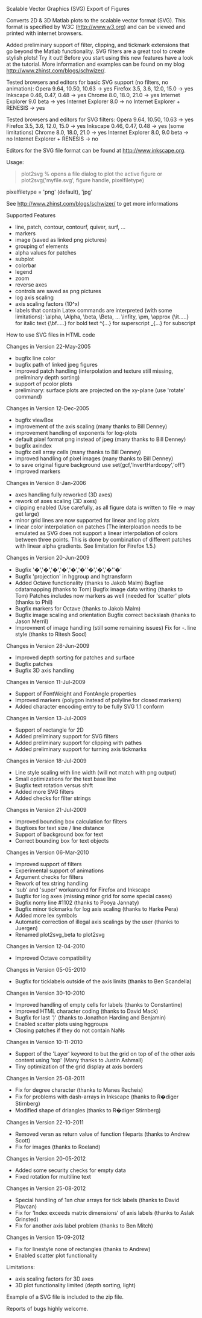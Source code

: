 Scalable Vector Graphics (SVG) Export of Figures

Converts 2D & 3D Matlab plots to the scalable vector format (SVG). This format is specified by W3C (http://www.w3.org) and can be viewed and printed with internet browsers.

Added preliminary support of filter, clipping, and tickmark extensions that go beyond the Matlab functionality. SVG filters are a great tool to create stylish plots! Try it out! Before you start using this new features have a look at the tutorial. More information and examples can be found on my blog http://www.zhinst.com/blogs/schwizer/.

Tested browsers and editors for basic SVG support (no filters, no animation):
  Opera 9.64, 10.50, 10.63  -> yes
  Firefox 3.5, 3.6, 12.0, 15.0 -> yes
  Inkscape 0.46, 0.47, 0.48 -> yes
  Chrome 8.0, 18.0, 21.0 -> yes
  Internet Explorer 9.0 beta -> yes
  Internet Explorer 8.0 -> no
  Internet Explorer + RENESIS -> yes

Tested browsers and editors for SVG filters:
  Opera 9.64, 10.50, 10.63  -> yes
  Firefox 3.5, 3.6, 12.0, 15.0 -> yes
  Inkscape 0.46, 0.47, 0.48 -> yes (some limitations)
  Chrome 8.0, 18.0, 21.0 -> yes
  Internet Explorer 8.0, 9.0 beta -> no
  Internet Explorer + RENESIS -> no

Editors for the SVG file format can be found at http://www.inkscape.org.

Usage:
> plot2svg   % opens a file dialog to plot the active figure
    or
> plot2svg('myfile.svg', figure handle, pixelfiletype)
    
  pixelfiletype = 'png' (default), 'jpg'         

See http://www.zhinst.com/blogs/schwizer/ to get more informations

Supported Features
- line, patch, contour, contourf, quiver, surf, ...
- markers
- image (saved as linked png pictures)
- grouping of elements
- alpha values for patches
- subplot
- colorbar
- legend
- zoom
- reverse axes
- controls are saved as png pictures
- log axis scaling
- axis scaling factors (10^x)
- labels that contain Latex commands are interpreted (with some limitations):
\alpha, \Alpha, \beta, \Beta, ... \infity, \pm, \approx
{\it.....} for italic text
{\bf.....} for bold text
^{...} for superscript
_{...} for subscript

How to use SVG files in HTML code
<object type="image/svg+xml" data="./mySVGfile.svg" width="140" height="100"></object>

Changes in Version 22-May-2005
- bugfix line color
- bugfix path of linked jpeg figures
- improved patch handling (interpolation and texture still missing, preliminary depth sorting)
- support of pcolor plots
- preliminary: surface plots are projected on the xy-plane (use 'rotate' command)

Changes in Version 12-Dec-2005
- bugfix viewBox
- improvement of the axis scaling (many thanks to Bill Denney)
- improvement handling of exponents for log-plots
- default pixel format png instead of jpeg (many thanks to Bill Denney)
- bugfix axindex
- bugfix cell array cells (many thanks to Bill Denney)
- improved handling of pixel images (many thanks to Bill Denney)
- to save original figure background use set(gcf,'InvertHardcopy','off')
- improved markers

Changes in Version 8-Jan-2006
- axes handling fully reworked (3D axes)
- rework of axes scaling (3D axes)
- clipping enabled (Use carefully, as all figure data is written to file -> may get large)
- minor grid lines are now supported for linear and log plots
- linear color interpolation on patches (The interploation needs to be emulated as SVG does not support a linear interpolation of colors between three points. This is done by combination of different patches with linear alpha gradients. See limitation for Firefox 1.5.)

Changes in Version 20-Jun-2009
- Bugfix '�','�','�','�','�','�''�','�','�''�'
- Bugfix 'projection' in hggroup and hgtransform
- Added Octave functionality (thanks to Jakob Malm)
  Bugfixe cdatamapping (thanks to Tom)
  Bugfix image data writing (thanks to Tom)
  Patches includes now markers as well (needed for 'scatter'
  plots (thanks to Phil)
- Bugfix markers for Octave (thanks to Jakob Malm)
- Bugfix image scaling and orientation
  Bugfix correct backslash (thanks to Jason Merril)
- Improvment of image handling (still some remaining issues)
  Fix for -. line style (thanks to Ritesh Sood)

Changes in Version 28-Jun-2009
- Improved depth sorting for patches and surface
- Bugfix patches
- Bugfix 3D axis handling

Changes in Version 11-Jul-2009
- Support of FontWeight and FontAngle properties
- Improved markers (polygon instead of polyline for closed markers)
- Added character encoding entry to be fully SVG 1.1 conform

Changes in Version 13-Jul-2009
- Support of rectangle for 2D
- Added preliminary support for SVG filters
- Added preliminary support for clipping with pathes
- Added preliminary support for turning axis tickmarks

Changes in Version 18-Jul-2009
- Line style scaling with line width (will not match with png
  output)
- Small optimizations for the text base line
- Bugfix text rotation versus shift
- Added more SVG filters
- Added checks for filter strings

Changes in Version 21-Jul-2009
- Improved bounding box calculation for filters
- Bugfixes for text size / line distance
- Support of background box for text
- Correct bounding box for text objects

Changes in Version 06-Mar-2010
- Improved support of filters
- Experimental support of animations
- Argument checks for filters
- Rework of tex string handling
- 'sub' and 'super' workaround for Firefox and Inkscape
- Bugfix for log axes (missing minor grid for some special
  cases)
- Bugfix nomy line #1102 (thanks to Pooya Jannaty)
- Bugfix minor tickmarks for log axis scaling (thanks to
  Harke Pera)
- Added more lex symbols
- Automatic correction of illegal axis scalings by the user
  (thanks to Juergen)
- Renamed plot2svg_beta to plot2svg

Changes in Version 12-04-2010
 - Improved Octave compatibility

Changes in Version 05-05-2010
- Bugfix for ticklabels outside of the axis limits (thanks to
  Ben Scandella)

Changes in Version 30-10-2010
- Improved handling of empty cells for labels (thanks to 
  Constantine)
- Improved HTML character coding (thanks to David Mack)
- Bugfix for last ')' (thanks to Jonathon Harding and Benjamin)
- Enabled scatter plots using hggroups
- Closing patches if they do not contain NaNs

Changes in Version 10-11-2010
- Support of the 'Layer' keyword to but the grid on top of 
  of the other axis content using 'top' (Many thanks to Justin
  Ashmall)
- Tiny optimization of the grid display at axis borders

Changes in Version 25-08-2011
- Fix for degree character (thanks to Manes Recheis)
- Fix for problems with dash-arrays in Inkscape (thanks to
  R�diger Stirnberg)
- Modified shape of driangles (thanks to R�diger Stirnberg)

Changes in Version 22-10-2011
- Removed versn as return value of function fileparts (thanks
  to Andrew Scott)
- Fix for images (thanks to Roeland)

Changes in Version 20-05-2012
- Added some security checks for empty data
- Fixed rotation for multiline text

Changes in Version 25-08-2012
- Special handling of 1xn char arrays for tick labels
  (thanks to David Plavcan)
- Fix for 'Index exceeds matrix dimensions' of axis labels
  (thanks to Aslak Grinsted)
- Fix for another axis label problem (thanks to Ben Mitch)

Changes in Version 15-09-2012
- Fix for linestyle none of rectangles (thanks to Andrew)
- Enabled scatter plot functionality

Limitations:
- axis scaling factors for 3D axes
- 3D plot functionality limited (depth sorting, light)

Example of a SVG file is included to the zip file.

Reports of bugs highly welcome. 
